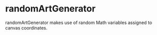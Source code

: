 # randomArtGenerator
randomArtGenerator makes use of random Math variables assigned to canvas coordinates. 
